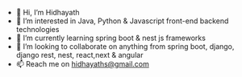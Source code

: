 - 👋 Hi, I’m Hidhayath
- 👀 I’m interested in Java, Python & Javascript front-end backend technologies
- 🌱 I’m currently learning spring boot & nest js frameworks
- 💞️ I’m looking to collaborate on anything from spring boot, django, django rest, nest, react,next & angular
- 📫 Reach me on hidhayaths@gmail.com
